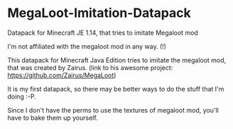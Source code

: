 # MegaLoot-Imitation-Datapack
Datapack for Minecraft JE 1.14, that tries to imitate Megaloot mod

I'm not affiliated with the megaloot mod in any way. (!)

This datapack for Minecraft Java Edition tries to imitate the megaloot mod, that was created by Zairus.
(link to his awesome project: https://github.com/Zairus/MegaLoot)

It is my first datapack, so there may be better ways to do the stuff that I'm doing :-P.

Since I don't have the perms to use the textures of megaloot mod, you'll have to
bake them up yourself.

